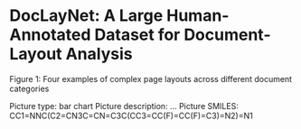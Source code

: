 # DocLayNet: A Large Human-Annotated Dataset for Document-Layout Analysis

Figure 1: Four examples of complex page layouts across different document categories

<!-- generated beginning -->Picture type: bar chart<!-- generated end -->

<!-- generated beginning -->Picture description: ...<!-- generated end -->

<!-- generated beginning -->Picture SMILES: CC1=NNC(C2=CN3C=CN=C3C(CC3=CC(F)=CC(F)=C3)=N2)=N1<!-- generated end -->

<!-- image -->
